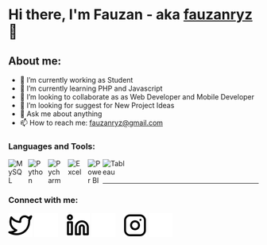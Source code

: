 # Hi there, I'm Fauzan - aka [fauzanryz](https://www.instagram.com/fauzanryz/)👋
## About me:
- 🔭 I’m currently working as Student
- 🌱 I’m currently learning PHP and Javascript
- 👯 I’m looking to collaborate as as Web Developer and Mobile Developer
- 🤔 I’m looking for suggest for New Project Ideas
- 💬 Ask me about anything
- 📫 How to reach me: fauzanryz@gmail.com

### Languages and Tools:

[<img align="left" alt="MySQL" width="30px" src="https://cdn.jsdelivr.net/gh/devicons/devicon/icons/mysql/mysql-original.svg" style="padding-right:10px;" />][webdev]
[<img align="left" alt="Python" width="30px" src="https://cdn.jsdelivr.net/gh/devicons/devicon/icons/html5/html5-original.svg" style="padding-right:10px;" />][webdev]
[<img align="left" alt="Pycharm" width="30px" src="https://cdn.jsdelivr.net/gh/devicons/devicon/icons/css3/css3-original.svg" style="padding-right:10px;" />][webdev]
[<img align="left" alt="Excel" width="30px" src="https://is2-ssl.mzstatic.com/image/thumb/Purple126/v4/a8/fd/5a/a8fd5a84-c6f1-355f-3b9f-6e86598efaa3/XCEL.png/1200x630bb.png" style="padding-right:10px;" />][webdev]
[<img align="left" alt="Power BI" width="30px" src="https://powerbi.microsoft.com/pictures/application-logos/svg/powerbi.svg" style="padding-right:0px;" />][webdev]
[<img align="left" alt="Tableau" width="50px" src="https://logos-world.net/wp-content/uploads/2021/10/Tableau-Symbol.png" style="padding-right:10px;" />][webdev]

<br />
<br />

---
### Connect with me:

[![website](./img/twitter-light.svg)](https://twitter.com/fauzanryz#gh-light-mode-only)
[![website](./img/twitter-dark.svg)](https://twitter.com/fauzanryz#gh-dark-mode-only)
&nbsp;&nbsp;
[![website](./img/linkedin-light.svg)](https://www.linkedin.com/in/fauzan-0436bb2a0/#gh-light-mode-only)
[![website](./img/linkedin-dark.svg)](https://www.linkedin.com/in/fauzan-0436bb2a0/#gh-dark-mode-only)
&nbsp;&nbsp;
[![website](./img/instagram-light.svg)](https://instagram.com/fauzanryz#gh-light-mode-only)
[![website](./img/instagram-dark.svg)](https://instagram.com/fauzanryz#gh-dark-mode-only)


[webdev]: https://github.com/fauzanryz/fauzanryz

<!---
fauzanryz/fauzanryz is a ✨ special ✨ repository because its `README.md` (this file) appears on your GitHub profile.
You can click the Preview link to take a look at your changes.
--->
